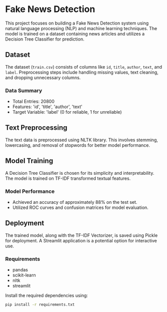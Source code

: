 # Fake News Detection

This project focuses on building a Fake News Detection system using natural language processing (NLP) and machine learning techniques. The model is trained on a dataset containing news articles and utilizes a Decision Tree Classifier for prediction.

## Dataset

The dataset (`train.csv`) consists of columns like `id`, `title`, `author`, `text`, and `label`. Preprocessing steps include handling missing values, text cleaning, and dropping unnecessary columns.

### Data Summary

- Total Entries: 20800
- Features: 'id', 'title', 'author', 'text'
- Target Variable: 'label' (0 for reliable, 1 for unreliable)

## Text Preprocessing

The text data is preprocessed using NLTK library. This involves stemming, lowercasing, and removal of stopwords for better model performance.

## Model Training

A Decision Tree Classifier is chosen for its simplicity and interpretability. The model is trained on TF-IDF transformed textual features.

### Model Performance

- Achieved an accuracy of approximately 88% on the test set.
- Utilized ROC curves and confusion matrices for model evaluation.

## Deployment

The trained model, along with the TF-IDF Vectorizer, is saved using Pickle for deployment. A Streamlit application is a potential option for interactive use.

### Requirements

- pandas
- scikit-learn
- nltk
- streamlit

Install the required dependencies using:

```bash
pip install -r requirements.txt
